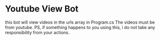 # Youtube View Bot

this bot will view videos in the urls array in Program.cs The videos must be from youtube. PS, if something happens to you using this, i do not take any responsibility from your actions. 
